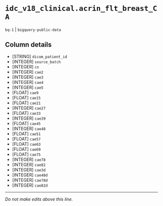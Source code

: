 # `idc_v18_clinical.acrin_flt_breast_CA`
`bq-1` | `bigquery-public-data`

## Column details
* [STRING]    `dicom_patient_id`
* [INTEGER]   `source_batch`
* [INTEGER]   `cn`
* [INTEGER]   `cae2`
* [INTEGER]   `cae3`
* [INTEGER]   `cae4`
* [INTEGER]   `cae5`
* [FLOAT]     `cae9`
* [FLOAT]     `cae15`
* [FLOAT]     `cae21`
* [INTEGER]   `cae27`
* [FLOAT]     `cae33`
* [INTEGER]   `cae39`
* [FLOAT]     `cae45`
* [INTEGER]   `cae48`
* [FLOAT]     `cae51`
* [FLOAT]     `cae57`
* [FLOAT]     `cae63`
* [FLOAT]     `cae69`
* [FLOAT]     `cae75`
* [INTEGER]   `cae78`
* [INTEGER]   `cae82`
* [INTEGER]   `cae3d`
* [INTEGER]   `cae48d`
* [INTEGER]   `cae78d`
* [INTEGER]   `cae82d`

-------------------------------------------------------------------------------
*Do not make edits above this line.*
